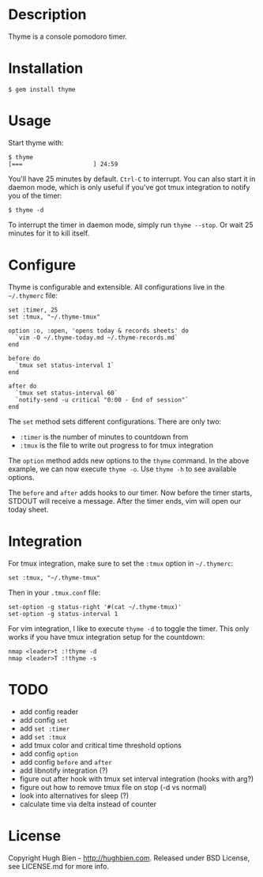 Description
===========

Thyme is a console pomodoro timer.

Installation
============

    $ gem install thyme

Usage
=====

Start thyme with:

    $ thyme
    [===                    ] 24:59

You'll have 25 minutes by default.  `Ctrl-C` to interrupt.  You can also start
it in daemon mode, which is only useful if you've got tmux integration to notify
you of the timer:

    $ thyme -d

To interrupt the timer in daemon mode, simply run `thyme --stop`.  Or wait 25
minutes for it to kill itself.

Configure
=========

Thyme is configurable and extensible.  All configurations live in the
`~/.thymerc` file:

    set :timer, 25
    set :tmux, "~/.thyme-tmux"

    option :o, :open, 'opens today & records sheets' do
      `vim -O ~/.thyme-today.md ~/.thyme-records.md`
    end

    before do
      `tmux set status-interval 1`
    end

    after do
      `tmux set status-interval 60`
      `notify-send -u critical "0:00 - End of session"`
    end

The `set` method sets different configurations.  There are only two:

* `:timer` is the number of minutes to countdown from
* `:tmux` is the file to write out progress to for tmux integration

The `option` method adds new options to the `thyme` command.  In the above
example, we can now execute `thyme -o`.  Use `thyme -h` to see available
options.

The `before` and `after` adds hooks to our timer.  Now before the timer starts,
STDOUT will receive a message.  After the timer ends, vim will open our today
sheet.

Integration
===========

For tmux integration, make sure to set the `:tmux` option in `~/.thymerc`:

    set :tmux, "~/.thyme-tmux"

Then in your `.tmux.conf` file:

    set-option -g status-right '#(cat ~/.thyme-tmux)'
    set-option -g status-interval 1

For vim integration, I like to execute `thyme -d` to toggle the timer.  This only
works if you have tmux integration setup for the countdown:

    nmap <leader>t :!thyme -d
    nmap <leader>T :!thyme -s

TODO
====

* add config reader
* add config `set`
* add `set :timer`
* add `set :tmux`
* add tmux color and critical time threshold options
* add config `option`
* add config `before` and `after`
* add libnotify integration (?)
* figure out after hook with tmux set interval integration (hooks with arg?)
* figure out how to remove tmux file on stop (-d vs normal)
* look into alternatives for sleep (?)
* calculate time via delta instead of counter

License
=======

Copyright Hugh Bien - http://hughbien.com.
Released under BSD License, see LICENSE.md for more info.
